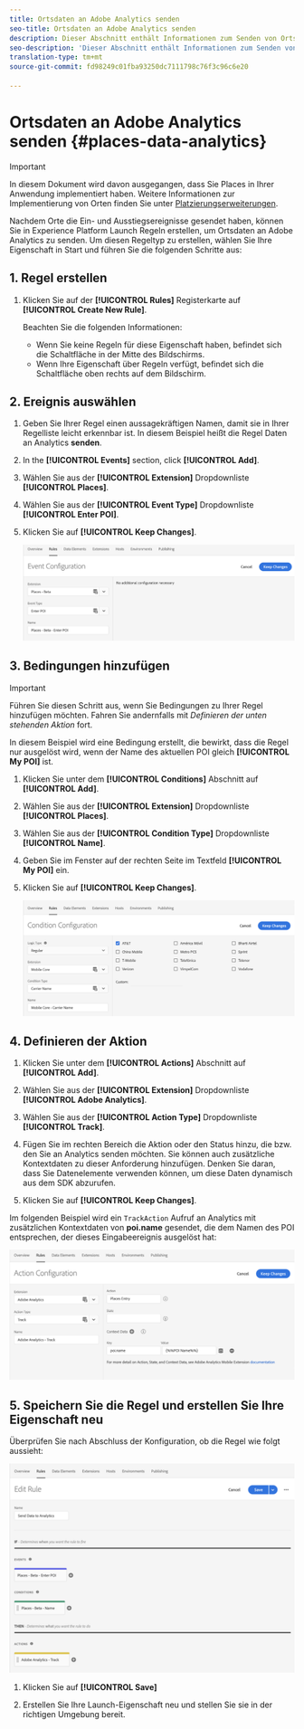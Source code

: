 ```yaml
---
title: Ortsdaten an Adobe Analytics senden
seo-title: Ortsdaten an Adobe Analytics senden
description: Dieser Abschnitt enthält Informationen zum Senden von Ortsdaten an Analytics.
seo-description: 'Dieser Abschnitt enthält Informationen zum Senden von Ortsdaten an Analytics. '
translation-type: tm+mt
source-git-commit: fd98249c01fba93250dc7111798c76f3c96c6e20

---
```



# Ortsdaten an Adobe Analytics senden {#places-data-analytics}


>[!IMPORTANT]
>
>In diesem Dokument wird davon ausgegangen, dass Sie Places in Ihrer Anwendung implementiert haben. Weitere Informationen zur Implementierung von Orten finden Sie unter [Platzierungserweiterungen](/help/places-ext-aep-sdks/places-extension/places-extension.md).

Nachdem Orte die Ein- und Ausstiegsereignisse gesendet haben, können Sie in Experience Platform Launch Regeln erstellen, um Ortsdaten an Adobe Analytics zu senden. Um diesen Regeltyp zu erstellen, wählen Sie Ihre Eigenschaft in Start und führen Sie die folgenden Schritte aus:

## 1. Regel erstellen

1. Klicken Sie auf der **[!UICONTROL Rules]** Registerkarte auf **[!UICONTROL Create New Rule]**.

   Beachten Sie die folgenden Informationen:

   * Wenn Sie keine Regeln für diese Eigenschaft haben, befindet sich die Schaltfläche in der Mitte des Bildschirms.
   * Wenn Ihre Eigenschaft über Regeln verfügt, befindet sich die Schaltfläche oben rechts auf dem Bildschirm.

## 2. Ereignis auswählen

1. Geben Sie Ihrer Regel einen aussagekräftigen Namen, damit sie in Ihrer Regelliste leicht erkennbar ist. In diesem Beispiel heißt die Regel Daten an Analytics **senden**.

2. In the **[!UICONTROL Events]** section, click **[!UICONTROL Add]**.

3. Wählen Sie aus der **[!UICONTROL Extension]** Dropdownliste **[!UICONTROL Places]**.

4. Wählen Sie aus der **[!UICONTROL Event Type]** Dropdownliste **[!UICONTROL Enter POI]**.

5. Klicken Sie auf **[!UICONTROL Keep Changes]**.

   !["Ereignis auswählen"](/help/assets/pt-selectEvent.png)


## 3. Bedingungen hinzufügen

>[!IMPORTANT]
>
>Führen Sie diesen Schritt aus, wenn Sie Bedingungen zu Ihrer Regel hinzufügen möchten. Fahren Sie andernfalls mit *Definieren der unten stehenden Aktion* fort.


In diesem Beispiel wird eine Bedingung erstellt, die bewirkt, dass die Regel nur ausgelöst wird, wenn der Name des aktuellen POI gleich **[!UICONTROL My POI]** ist.

1. Klicken Sie unter dem **[!UICONTROL Conditions]** Abschnitt auf **[!UICONTROL Add]**.

2. Wählen Sie aus der **[!UICONTROL Extension]** Dropdownliste **[!UICONTROL Places]**.

3. Wählen Sie aus der **[!UICONTROL Condition Type]** Dropdownliste **[!UICONTROL Name]**.

4. Geben Sie im Fenster auf der rechten Seite im Textfeld **[!UICONTROL My POI]** ein.

5. Klicken Sie auf **[!UICONTROL Keep Changes]**.

   !["Bedingung festlegen"](/help/assets/ad-setCondition.png)


## 4. Definieren der Aktion

1. Klicken Sie unter dem **[!UICONTROL Actions]** Abschnitt auf **[!UICONTROL Add]**.

2. Wählen Sie aus der **[!UICONTROL Extension]** Dropdownliste **[!UICONTROL Adobe Analytics]**.

3. Wählen Sie aus der **[!UICONTROL Action Type]** Dropdownliste **[!UICONTROL Track]**.

4. Fügen Sie im rechten Bereich die Aktion oder den Status hinzu, die bzw. den Sie an Analytics senden möchten. Sie können auch zusätzliche Kontextdaten zu dieser Anforderung hinzufügen. Denken Sie daran, dass Sie Datenelemente verwenden können, um diese Daten dynamisch aus dem SDK abzurufen.

5. Klicken Sie auf **[!UICONTROL Keep Changes]**.

Im folgenden Beispiel wird ein `TrackAction` Aufruf an Analytics mit zusätzlichen Kontextdaten von **poi.name** gesendet, die dem Namen des POI entsprechen, der dieses Eingabeereignis ausgelöst hat:

!["Aktion festlegen"](/help/assets/pt-setAction.png)

## 5. Speichern Sie die Regel und erstellen Sie Ihre Eigenschaft neu

Überprüfen Sie nach Abschluss der Konfiguration, ob die Regel wie folgt aussieht:

!["rule is created"](/help/assets/pt-ruleComplete.png)


1. Klicken Sie auf **[!UICONTROL Save]**

2. Erstellen Sie Ihre Launch-Eigenschaft neu und stellen Sie sie in der richtigen Umgebung bereit.

